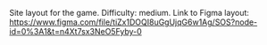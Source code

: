 Site layout for the game. Difficulty: medium.
Link to Figma layout: https://www.figma.com/file/tiZx1DOQI8uGgUjqG6w1Ag/SOS?node-id=0%3A1&t=n4Xt7sx3NeO5Fyby-0
